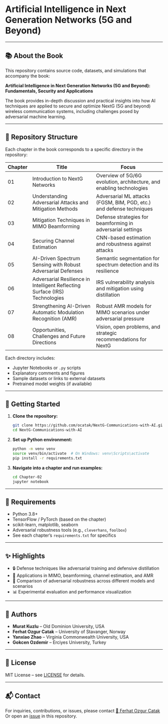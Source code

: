 # Artificial Intelligence in Next Generation Networks (5G and Beyond)

---

## 📚 About the Book

This repository contains source code, datasets, and simulations that accompany the book:

**Artificial Intelligence in Next Generation Networks (5G and Beyond): Fundamentals, Security and Applications**

The book provides in-depth discussion and practical insights into how AI techniques are applied to secure and optimize NextG (5G and beyond) wireless communication systems, including challenges posed by adversarial machine learning.

---

## 📂 Repository Structure

Each chapter in the book corresponds to a specific directory in the repository:

| Chapter | Title                                                                       | Focus                                                                |
| ------- | --------------------------------------------------------------------------- | -------------------------------------------------------------------- |
| 01      | Introduction to NextG Networks                                              | Overview of 5G/6G evolution, architecture, and enabling technologies |
| 02      | Understanding Adversarial Attacks and Mitigation Methods                    | Adversarial ML attacks (FGSM, BIM, PGD, etc.) and defense techniques |
| 03      | Mitigation Techniques in MIMO Beamforming                                   | Defense strategies for beamforming in adversarial settings           |
| 04      | Securing Channel Estimation                                                 | CNN-based estimation and robustness against attacks                  |
| 05      | AI-Driven Spectrum Sensing with Robust Adversarial Defenses                 | Semantic segmentation for spectrum detection and its resilience      |
| 06      | Adversarial Resilience in Intelligent Reflecting Surface (IRS) Technologies | IRS vulnerability analysis and mitigation using distillation         |
| 07      | Strengthening AI-Driven Automatic Modulation Recognition (AMR)              | Robust AMR models for MIMO scenarios under adversarial pressure      |
| 08      | Opportunities, Challenges and Future Directions                             | Vision, open problems, and strategic recommendations for NextG       |

Each directory includes:

* Jupyter Notebooks or `.py` scripts
* Explanatory comments and figures
* Sample datasets or links to external datasets
* Pretrained model weights (if available)

---

## 🚀 Getting Started

1. **Clone the repository:**

   ```bash
   git clone https://github.com/ocatak/NextG-Communications-with-AI.git
   cd NextG-Communications-with-AI
   ```

2. **Set up Python environment:**

   ```bash
   python -m venv venv
   source venv/bin/activate  # On Windows: venv\Scripts\activate
   pip install -r requirements.txt
   ```

3. **Navigate into a chapter and run examples:**

   ```bash
   cd Chapter-02
   jupyter notebook
   ```

---

## 📌 Requirements

* Python 3.8+
* TensorFlow / PyTorch (based on the chapter)
* scikit-learn, matplotlib, seaborn
* Adversarial robustness tools (e.g., `cleverhans`, `foolbox`)
* See each chapter’s `requirements.txt` for specifics

---

## ✨ Highlights

* 🔒 Defense techniques like adversarial training and defensive distillation
* 📶 Applications in MIMO, beamforming, channel estimation, and AMR
* 🎯 Comparison of adversarial robustness across different models and scenarios
* 📊 Experimental evaluation and performance visualization

---

## 👥 Authors

* **Murat Kuzlu** – Old Dominion University, USA
* **Ferhat Ozgur Catak** – University of Stavanger, Norway
* **Yanxiao Zhao** – Virginia Commonwealth University, USA
* **Gokcen Ozdemir** – Erciyes University, Turkey

---

## 📄 License

MIT License – see [LICENSE](./LICENSE) for details.

---

## 📬 Contact

For inquiries, contributions, or issues, please contact
[📧 Ferhat Ozgur Catak](mailto:f.ozgur.catak@uis.no)
Or open an [issue](https://github.com/ocatak/NextG-Communications-with-AI/issues) in this repository.
